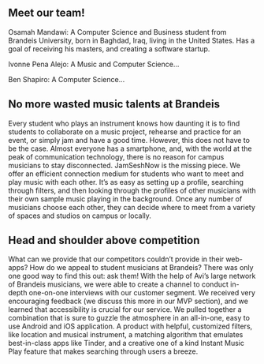 ## Meet our team!

Osamah Mandawi: A Computer Science and Business student from Brandeis University, born in Baghdad, Iraq, living in the United States. Has a goal of receiving his masters, and creating a software startup.

Ivonne Pena Alejo: A Music and Computer Science...

Ben Shapiro: A Computer Science...

## No more wasted music talents at Brandeis

Every student who plays an instrument knows how daunting it is to find students to collaborate on a music project, rehearse and practice for an event, or simply jam and have a good time. However, this does not have to be the case. Almost everyone has a smartphone, and, with the world at the peak of communication technology, there is no reason for campus musicians to stay disconnected. JamSeshNow is the missing piece. We offer an efficient connection medium for students who want to meet and play music with each other. It’s as easy as setting up a profile, searching through filters, and then looking through the profiles of other musicians with their own sample music playing in the background. Once any number of musicians choose each other, they can decide where to meet from a variety of spaces and studios on campus or locally. 

## Head and shoulder above competition

What can we provide that our competitors couldn’t provide in their web-apps? How do we appeal to student musicians at Brandeis? There was only one good way to find this out: ask them! With the help of Avi’s large network of Brandeis musicians, we were able to create a channel to conduct in-depth one-on-one interviews with our customer segment. We received very encouraging feedback (we discuss this more in our MVP section), and we learned that accessibility is crucial for our service. We pulled together a combination that is sure to guzzle the atmosphere in an all-in-one, easy to use Android and iOS application. A product with helpful, customized filters, like location and musical instrument, a matching algorithm that emulates best-in-class apps like Tinder, and a creative one of a kind Instant Music Play feature that makes searching through users a breeze.
